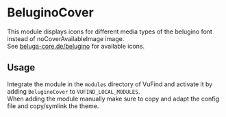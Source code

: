 # BeluginoCover  
This module displays icons for different media types of the belugino font instead of noCoverAvailableImage image.  
See [beluga-core.de/belugino](https://www.beluga-core.de/belugino/) for available icons.

## Usage
Integrate the module in the `modules` directory of VuFind and activate it by adding `BeluginoCover` to `VUFIND_LOCAL_MODULES`.  
When adding the module manually make sure to copy and adapt the config file and copy/symlink the theme.  
